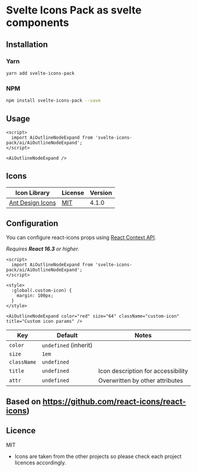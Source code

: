 # Svelte Icons Pack as svelte components


## Installation

### Yarn
```bash
yarn add svelte-icons-pack
```

### NPM
```bash
npm install svelte-icons-pack --save
```

## Usage

```svelte
<script>
  import AiOutlineNodeExpand from 'svelte-icons-pack/ai/AiOutlineNodeExpand';
</script>

<AiOutlineNodeExpand />
```

## Icons

Icon Library|License|Version
---|---|---
[Ant Design Icons](https://github.com/ant-design/ant-design-icons)|[MIT](https://opensource.org/licenses/MIT)|4.1.0

## Configuration

You can configure react-icons props using [React Context API](https://reactjs.org/docs/context.html).

_Requires **React 16.3** or higher._

```svelte
<script>
  import AiOutlineNodeExpand from 'svelte-icons-pack/ai/AiOutlineNodeExpand';
</script>

<style>
  :global(.custom-icon) {
    margin: 100px;
  }
</style>

<AiOutlineNodeExpand color="red" size="64" className="custom-icon" title="Custom icon params" />
```

| Key         | Default               | Notes                           |
| ----------- | --------------------- | ------------------------------- |
| `color`     | `undefined` (inherit) |                                 |
| `size`      | `1em`                 |                                 |
| `className` | `undefined`           |                                 |
| `title`     | `undefined`           | Icon description for accessibility |
| `attr`      | `undefined`           | Overwritten by other attributes |



## Based on https://github.com/react-icons/react-icons)


## Licence

MIT

- Icons are taken from the other projects so please check each project licences accordingly.
